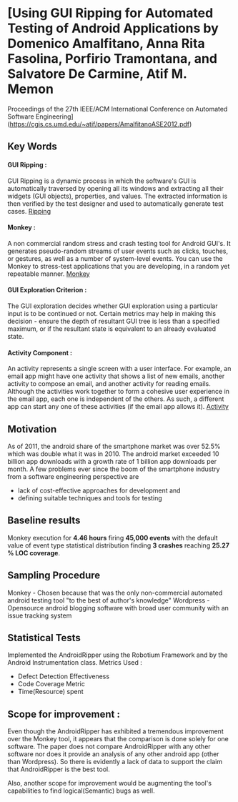 # [Using GUI Ripping for Automated Testing of Android Applications by Domenico Amalfitano, Anna Rita Fasolina, Porfirio Tramontana, and Salvatore De Carmine, Atif M. Memon
Proceedings of the 27th IEEE/ACM International Conference on Automated Software Engineering](https://cgis.cs.umd.edu/~atif/papers/AmalfitanoASE2012.pdf)

## Key Words

#### GUI Ripping :
GUI Ripping is a dynamic process in which the software's GUI is automatically traversed by opening all its windows and extracting all their widgets (GUI objects), properties, and values. The extracted information is then verified by the test designer and used to automatically generate test cases. [Ripping](http://www.cs.umd.edu/~atif/pubs/MemonWCRE2003-abstract.html)
#### Monkey :
A non commercial random stress and crash testing tool for Android GUI's. It generates pseudo-random streams of user events such as clicks, touches, or gestures, as well as a number of system-level events. You can use the Monkey to stress-test applications that you are developing, in a random yet repeatable manner. [Monkey ](https://developer.android.com/studio/test/monkey.html)

#### GUI Exploration Criterion : 
The GUI exploration decides whether GUI exploration using a particular input is to be continued or not. Certain metrics may help in making this decision - ensure the depth of resultant GUI tree is less than a specified maximum, or if the resultant state is equivalent to an already evaluated state.

#### Activity Component : 
An activity represents a single screen with a user interface. For example, an email app might have one activity that shows a list of new emails, another activity to compose an email, and another activity for reading emails. Although the activities work together to form a cohesive user experience in the email app, each one is independent of the others. As such, a different app can start any one of these activities (if the email app allows it). [Activity](https://developer.android.com/guide/components/fundamentals.html)
 
## Motivation
As of 2011, the android share of the smartphone market was over 52.5% which was double what it was in 2010. The android market exceeded 10 billion app downloads with a growth rate of 1 billion app downloads per month. A few problems ever since the boom of the smartphone industry from a software engineering perspective are 
 
  * lack of cost-effective approaches for development and
  * defining suitable techniques and tools for testing

## Baseline results
Monkey execution for __4.46 hours__ firing __45,000 events__ with the default value of event type statistical distribution finding __3 crashes__ reaching __25.27 % LOC coverage__.

## Sampling Procedure 
Monkey - Chosen because that was the only non-commercial automated android testing tool "to the best of author's knowledge"
Wordpress - Opensource android blogging software with broad user community with an issue tracking system

## Statistical Tests
Implemented the AndroidRipper using the Robotium Framework and by the Android Instrumentation class.
Metrics Used :

   * Defect Detection Effectiveness
   * Code Coverage Metric
   * Time(Resource) spent

## Scope for improvement :
 Even though the AndroidRipper has exhibited a tremendous improvement over the Monkey tool, it appears that the comparison is done solely for one software. The paper does not compare AndroidRipper with any other software nor does it provide an analysis of any other android app (other than Wordpress). So there is evidently a lack of data to support the claim that AndroidRipper is the best tool.
 
 Also, another scope for improvement would be augmenting the tool's capabilities to find logical(Semantic) bugs as well.
